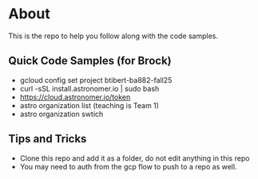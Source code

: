 # About

This is the repo to help you follow along with the code samples.  

## Quick Code Samples (for Brock)

- gcloud config set project btibert-ba882-fall25
- curl -sSL install.astronomer.io | sudo bash
- https://cloud.astronomer.io/token
- astro organization list (teaching is Team 1)
- astro organization swtich <id>


## Tips and Tricks

- Clone this repo and add it as a folder, do not edit anything in this repo
- You may need to auth from the gcp flow to push to a repo as well. 
